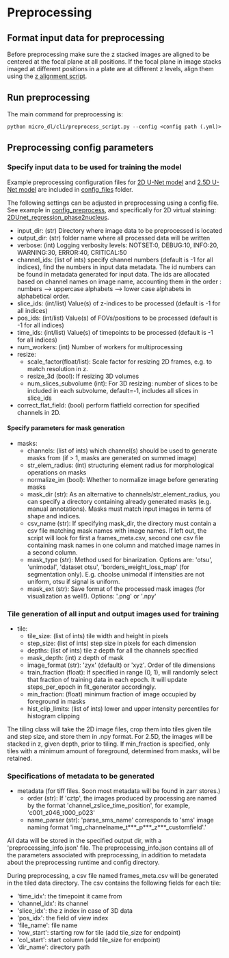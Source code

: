 # Preprocessing

## Format input data for preprocessing

Before preprocessing make sure the z stacked images are aligned to be centered at the focal plane at all positions. If the focal plane in image stacks imaged
at different positions in a plate are at different z levels, align them using the [z alignment script](https://github.com/mehta-lab/microDL/blob/master/scripts/align_z_focus.py).

## Run preprocessing

The main command for preprocessing is:

```buildoutcfg
python micro_dl/cli/preprocess_script.py --config <config path (.yml)>
```

## Preprocessing config parameters

### Specify input data to be used for training the model

Example preprocessing configuration files for [2D U-Net model](https://github.com/mehta-lab/microDL/blob/microDL-documentation/config_files/Preprocessing-config_2DUnet_regression_phase2nucleus.yml) and [2.5D U-Net model](https://github.com/mehta-lab/microDL/blob/microDL-documentation/config_files/Preprocessing-config_2.5DUnet_regression_phase2membrane.yml) are included in [config_files](https://github.com/mehta-lab/microDL/tree/microDL-documentation/config_files) folder.

The following settings can be adjusted in preprocessing using a config file. 
See example in [config_preprocess](https://github.com/mehta-lab/microDL/blob/microDL-documentation/config_files/config_preprocess.yml), and specifically for 2D virtual staining: [2DUnet_regression_phase2nucleus](https://github.com/mehta-lab/microDL/blob/microDL-documentation/config_files/Preprocessing-config_2DUnet_regression_phase2nucleus.yml).

* input_dir: (str) Directory where image data to be preprocessed is located
* output_dir: (str) folder name where all processed data will be written
* verbose: (int) Logging verbosity levels: NOTSET:0, DEBUG:10, INFO:20, WARNING:30, ERROR:40, CRITICAL:50
* channel_ids: (list of ints) specify channel numbers (default is -1 for all indices), find the numbers in input data metadata.
The id numbers can be found in metadata generated for input data. The ids are allocated based on channel names on image name, accounting
them in the order :  numbers --> uppercase alphabets --> lower case alphabets in alphabetical order.
* slice_ids: (int/list) Value(s) of z-indices to be processed (default is -1 for all indices)
* pos_ids: (int/list) Value(s) of FOVs/positions to be processed (default is -1 for all indices)
* time_ids: (int/list) Value(s) of timepoints to be processed (default is -1 for all indices)
* num_workers: (int) Number of workers for multiprocessing
* resize:
  * scale_factor(float/list): Scale factor for resizing 2D frames, e.g. to match resolution in z.
  * resize_3d (bool): If resizing 3D volumes
  * num_slices_subvolume (int): For 3D resizing: number of slices to be included in each subvolume, default=-1, includes all slices in           slice_ids
* correct_flat_field: (bool) perform flatfield correction for specified channels in 2D.

#### Specify parameters for mask generation

* masks:
  * channels: (list of ints) which channel(s) should be used to generate masks from 
    (if > 1, masks are generated on summed image)
  * str_elem_radius: (int) structuring element radius for morphological operations on masks
  * normalize_im (bool): Whether to normalize image before generating masks
  * mask_dir (str): As an alternative to channels/str_element_radius, you can specify a directory
    containing already generated masks (e.g. manual annotations). Masks must match input images in
    terms of shape and indices.
  * csv_name (str): If specifying mask_dir, the directory must contain a csv file matching mask names
    with image names. If left out, the script will look for first a frames_meta.csv,
    second one csv file containing mask names in one column and matched image names in a
    second column.
  * mask_type (str): Method used for binarization. Options are: 'otsu', 'unimodal', 'dataset otsu', 'borders_weight_loss_map' (for segmentation only).
    E.g. choolse unimodal if intensities are not uniform, otsu if signal is uniform.
  * mask_ext (str): Save format of the processed mask images (for visualization as well!). Options: '.png' or '.npy'

### Tile generation of all input and output images used for training

* tile:
  * tile_size: (list of ints) tile width and height in pixels
  * step_size: (list of ints) step size in pixels for each dimension
  * depths: (list of ints) tile z depth for all the channels specified
  * mask_depth: (int) z depth of mask
  * image_format (str): 'zyx' (default) or 'xyz'. Order of tile dimensions
  * train_fraction (float): If specified in range (0, 1), will randomly select that fraction
    of training data in each epoch. It will update steps_per_epoch in fit_generator accordingly.
  * min_fraction: (float) minimum fraction of image occupied by foreground in masks
  * hist_clip_limits: (list of ints) lower and upper intensity percentiles for histogram clipping

The tiling class will take the 2D image files, crop them into tiles given tile and step size,
and store them in .npy format. For 2.5D, the images will be stacked in z, given depth, prior to tiling.
If min_fraction is specified, only tiles with a minimum amount of foreground, determined from masks, 
will be retained.

### Specifications of metadata to be generated

* metadata (for tiff files. Soon most metadata will be found in zarr stores.)
  * order (str): If 'cztp', the images produced by processing are named by the format 'channel_zslice_time_position', for example, 'c001_z046_t000_p023'
  * name_parser (str): 'parse_sms_name' corresponds to 'sms' image naming format 'img_channelname_t***_p***_z***_customfield'.'

All data will be stored in the specified output dir, with a 'preprocessing_info.json' file.
The preprocessing_info.json contains all of the parameters associated with preprocessing, in addition to
metadata about the preprocessing runtime and config directory.

During preprocessing, a csv file named frames_meta.csv will be generated in the tiled data directory. 
The csv contains the following fields for each tile:

* 'time_idx': the timepoint it came from
* 'channel_idx': its channel
* 'slice_idx': the z index in case of 3D data
* 'pos_idx': the field of view index
* 'file_name': file name
* 'row_start': starting row for tile (add tile_size for endpoint)
* 'col_start': start column (add tile_size for endpoint)
* 'dir_name': directory path
